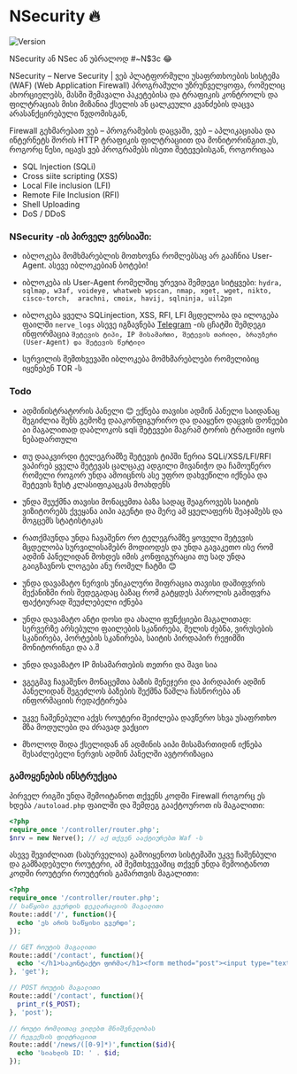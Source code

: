 # NSecurity 🔥

![Version](https://camo.githubusercontent.com/11c4047229b275301990437883a552b74b6377f6af0f2a5e002e908189ef9648/68747470733a2f2f696d672e736869656c64732e696f2f62616467652f56657273696f6e2d312e302d627269676874677265656e2e7376673f6d61784167653d323539323030)

NSecurity ან NSec ან უბრალოდ #~N$3c 😂

NSecurity – Nerve Security | ვებ პლატფორმული უსაფრთხოების სისტემა (WAF) (Web Application Firewall) პროგრამული უზრუნველყოფა, რომელიც ახორციელებს, მასში შემავალი პაკეტებისა და ტრაფიკის კონტროლს და ფილტრაციას მისი მიზანია ქსელის ან ცალკეული კვანძების დაცვა არასანქცირებული წვდომისგან, 

Firewall გეხმარებათ ვებ – პროგრამების დაცვაში, ვებ – აპლიკაციასა და ინტერნეტს შორის HTTP ტრაფიკის ფილტრაციით და მონიტორინგით.ეს, როგორც წესი, იცავს ვებ პროგრამებს ისეთი შეტევებისგან, როგორიცაა

- SQL Injection (SQLi)
- Cross siite scripting (XSS)
- Local File inclusion (LFI)
- Remote File Inclusion (RFI)
- Shell Uploading
- DoS / DDoS

### NSecurity -ის პირველ ვერსიაში:

- იბლოკება მომხმარებლის მოთხოვნა
რომლებსაც არ გააჩნია User-Agent. ასევე იბლოკებიან ბოტები!

- იბლოკება ის User-Agent რომელშიც
ურევია შემდეგი სიტყვები: ```hydra, sqlmap, w3af, voideye, whatweb
wpscan, nmap, xget, wget, nikto, cisco-torch, 
arachni, cmoix, havij, sqlninja, uil2pn```

- იბლოკება ყველა SQLinjection, XSS,
RFI, LFI მცდელობა და ილოგება ფაილში ```nerve_logs``` ასევე იგზავნება [Telegram](https://telegram.org/) -ის ცჩატში შემდეგი ინფორმაცია ```შეტევის ტიპი, IP მისამართი, შეტევის თარიღი, ბრაუზერი (User-Agent) და შეტევის წერტილი```

- სურვილის შემთხვევაში იბლოკება
მომხმარებლები რომელიბიც იყენებენ TOR -ს

### Todo

- ადმინისტრატორის პანელი 😊 ექნება თავისი ადმინ პანელი საიდანაც შეგიძლია შენს გემოზე დააკონფიგურირო და დააყენო დაცვის დონეები აი მაგალითად დაბლოკოს sqli შეტევები მაგრამ ტორის ტრაფიმი იყოს ნებადართული

- თუ დააკვირდი ტელეგრამზე შეტევის ტიპში წერია SQLi/XSS/LFI/RFI ვაპირებ ყველა შეტევას ცალცაკე ადგილი მივანიჭო და ჩამოუწერო რომელი როგორ უნდა ამოიცნოს ასე უფრო დახვეწილი იქნება და შეტევის ზუსტ კლასიფიკაცკას მოახდენს

- უნდა შეუქმნა თავისი მონაცემთა ბაზა სადაც შეაგროვებს საიტის ვიზიტორებს ქვეყანა აიპი აგენტი და მერე ამ ყველაფერს შეაჯამებს და მოგცემს სტატისტიკას

- რათქმაუნდა უნდა ჩავაშენო რო ტელეგრამზე ყოველი შეტევის მცდელობა სურვილისამებრ მოდიოდეს და უნდა გავაკეთო ისე რომ ადმინ პანელიდან მოხდეს იმის კონფიგურაცია თუ სად უნდა გაიგზავნოს ლოგები ანუ რომელ ჩატში 😊

- უნდა დავამატო ნერვის უნიკალური შიფრაცია თავისი დაშიფვრის მექანიზმი რის შედეგადაც ბაზაც რომ გატყდეს პაროლის გაშიფვრა ფაქტიურად შეუძლებელი იქნება

- უნდა დავამატო ანტი დოსი და ახალი ფუნქციები მაგალითად: სერვერზე არსებული ფაილების სკანირება, შელის ძებნა, ვირუსების სკანირება, პორტების სკანირება, საიტის პირდაპირ რეჟიმში მონიტორინგი და ა.შ

- უნდა დავამატო IP მისამართების თეთრი და შავი სია

- ვგეგმავ ჩავაშენო მონაცემთა ბაზის მენეჯერი და პირდაპირ ადმინ პანელიდან შეგეძლოს ბაზების შექმნა წაშლა ჩასწორება ან ინფორმაციის რედაქტირება

- უკვე ჩაშენებული აქვს როუტერი შეიძლება დავწერო სხვა უსაფრთხო მზა მოდულები და ძრავად ვაქციო

- მხოლოდ შიდა ქსელიდან ან ადმინის აიპი მისამართიდინ იქნება შესაძლებელი ნერვის ადმინ პანელში ავტორიზაცია

### გამოყენების ინსტრუქცია
პირველ რიგში უნდა შემოიტანოთ თქვენს კოდში
Firewall როგორც ეს ხდება ```/autoload.php``` ფაილში
და შემდეგ გააქტოუროთ ის მაგალითი:
```php
<?php
require_once '/controller/router.php';
$nrv = new Nerve(); // აქ თქვენ ააქტიურებთ Waf -ს
```

ასევე შევიძლიათ (სასურველია) გამოიყენოთ სისტემაში
უკვე ჩაშენბული და გამზადებული როუტერი, ამ შემთხვევაშიც
თქვენ უნდა შემოიტანოთ კოდში როუტერი
როუტერის გამართვის მაგალითი:
```php
<?php
require_once '/controller/router.php';
// საწყისი გვერდის დეკლარაციის მაგალითი
Route::add('/', function(){
  echo 'ეს არის საწყისი გვერდი';
});

// GET როუტის მაგალითი
Route::add('/contact', function(){
  echo '</h1>საკონტაქტო ფორმა</h1><form method="post"><input type="text" name="test" /><input type="submit" value="send" /></form>';
}, 'get');

// POST როუტის მაგალითი
Route::add('/contact', function(){
  print_r($_POST);
}, 'post');

// როუტი რომლითაც ვიღებთ მნიშვნელობას
// რეგექსის ფილტრაციით
Route::add('/news/([0-9]*)',function($id){
  echo 'სიახლის ID: ' . $id;
});
```
